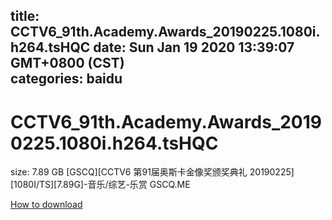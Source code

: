 
title: CCTV6_91th.Academy.Awards_20190225.1080i.h264.tsHQC
date: Sun Jan 19 2020 13:39:07 GMT+0800 (CST)    
categories: baidu
---

# CCTV6_91th.Academy.Awards_20190225.1080i.h264.tsHQC
size: 7.89 GB
 [GSCQ][CCTV6 第91届奥斯卡金像奖颁奖典礼 20190225][1080I/TS][7.89G]-音乐/综艺-乐赏 GSCQ.ME
 

[How to download](https://bpcam.bemobtrk.com/go/2ceec3aa-1ca2-46d6-b9ff-aaa5c184517c?jno=5149)